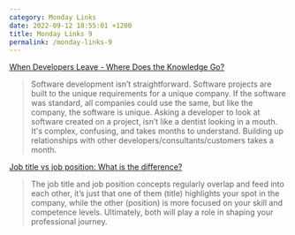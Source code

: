 ```yaml
---
category: Monday Links
date: 2022-09-12 18:55:01 +1200
title: Monday Links 9
permalink: /monday-links-9
---
```


[When Developers Leave - Where Does the Knowledge Go?](https://itnext.io/when-developers-leave-where-does-the-knowledge-go-a498f099860b)

>Software development isn’t straightforward. Software projects are built to the unique requirements for a unique company. If the software was standard, all companies could use the same, but like the company, the software is unique. Asking a developer to look at software created on a project, isn’t like a dentist looking in a mouth. It's complex, confusing, and takes months to understand. Building up relationships with other developers/consultants/customers takes a month.

[Job title vs job position: What is the difference?](https://progression.co/blog/job-title-vs-job-position-what-is-the-difference/)

>The job title and job position concepts regularly overlap and feed into each other, it’s just that one of them (title) highlights your spot in the company, while the other (position) is more focused on your skill and competence levels. Ultimately, both will play a role in shaping your professional journey.